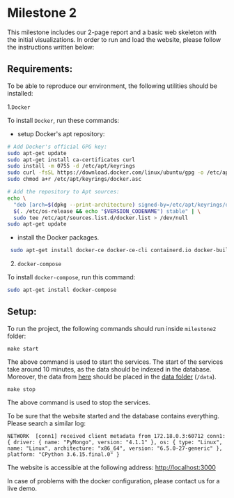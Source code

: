 # Milestone 2
This milestone includes our 2-page report and a basic web skeleton with the initial visualizations. In order to run and load the website, please follow the instructions written below:

## Requirements:

To be able to reproduce our environment, the following utilities should be installed:

1.`Docker`

To install `Docker`, run these commands: 
- setup Docker's apt repository:
```bash
# Add Docker's official GPG key:
sudo apt-get update
sudo apt-get install ca-certificates curl
sudo install -m 0755 -d /etc/apt/keyrings
sudo curl -fsSL https://download.docker.com/linux/ubuntu/gpg -o /etc/apt/keyrings/docker.asc
sudo chmod a+r /etc/apt/keyrings/docker.asc

# Add the repository to Apt sources:
echo \
  "deb [arch=$(dpkg --print-architecture) signed-by=/etc/apt/keyrings/docker.asc] https://download.docker.com/linux/ubuntu \
  $(. /etc/os-release && echo "$VERSION_CODENAME") stable" | \
  sudo tee /etc/apt/sources.list.d/docker.list > /dev/null
sudo apt-get update
```

- install the Docker packages.
```bash
 sudo apt-get install docker-ce docker-ce-cli containerd.io docker-buildx-plugin docker-compose-plugin
```

2. `docker-compose`
   
To install `docker-compose`, run this command:
```bash
sudo apt-get install docker-compose
```

## Setup:

To run the project, the following commands should run inside `milestone2` folder:

```
make start
```
The above command is used to start the services. The start of the services take around 10 minutes, as the data should be indexed in the database. Moreover, the data from [here](https://drive.google.com/drive/folders/1aDKNOa6lyxmlL4kD5Xr9ubpSJSsuHO9U?usp=drive_link) should be placed in the [data folder](https://github.com/com-480-data-visualization/OutOfTouch/tree/master/data) (```/data```).

```
make stop
```
The above command is used to stop the services.

To be sure that the website started and the database contains everything. Please search a similar log:
```
NETWORK  [conn1] received client metadata from 172.18.0.3:60712 conn1: { driver: { name: "PyMongo", version: "4.1.1" }, os: { type: "Linux", name: "Linux", architecture: "x86_64", version: "6.5.0-27-generic" }, platform: "CPython 3.6.15.final.0" }
```

The website is accessible at the following address: [http://localhost:3000]()

In case of problems with the docker configuration, please contact us for a live demo.
